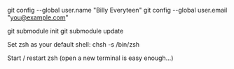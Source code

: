 git config --global user.name "Billy Everyteen"
git config --global user.email "you@example.com"

git submodule init
git submodule update

Set zsh as your default shell:
chsh -s /bin/zsh

Start / restart zsh (open a new terminal is easy enough…)
